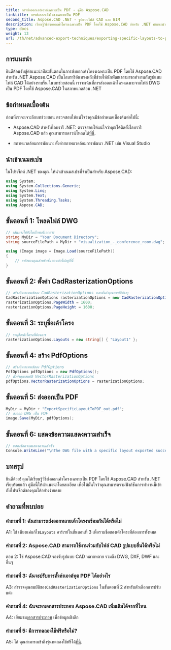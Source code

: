 ```yaml
---
title: การส่งออกเลย์เอาต์เฉพาะเป็น PDF - คู่มือ Aspose.CAD
linktitle: การส่งออกเค้าโครงเฉพาะเป็น PDF
second_title: Aspose.CAD .NET - รูปแบบไฟล์ CAD และ BIM
description: เรียนรู้วิธีส่งออกเค้าโครงเฉพาะเป็น PDF โดยใช้ Aspose.CAD สำหรับ .NET คำแนะนำทีละขั้นตอนเพื่อการผสานรวมที่ราบรื่น
type: docs
weight: 13
url: /th/net/advanced-export-techniques/exporting-specific-layouts-to-pdf/
---
```

## การแนะนำ

ยินดีต้อนรับสู่คำแนะนำทีละขั้นตอนในการส่งออกเค้าโครงเฉพาะเป็น PDF โดยใช้ Aspose.CAD สำหรับ .NET Aspose.CAD เป็นไลบรารีอันทรงพลังที่ช่วยให้นักพัฒนาสามารถทำงานกับรูปแบบไฟล์ CAD ได้อย่างราบรื่น ในบทช่วยสอนนี้ เราจะเน้นที่การส่งออกเค้าโครงเฉพาะจากไฟล์ DWG เป็น PDF โดยใช้ Aspose.CAD ในสภาพแวดล้อม .NET

## ข้อกำหนดเบื้องต้น

ก่อนที่เราจะเจาะลึกบทช่วยสอน ตรวจสอบให้แน่ใจว่าคุณมีข้อกำหนดเบื้องต้นต่อไปนี้:

-  Aspose.CAD สำหรับไลบรารี .NET: ตรวจสอบให้แน่ใจว่าคุณได้ติดตั้งไลบรารี Aspose.CAD แล้ว คุณสามารถดาวน์โหลดได้[ที่นี่](https://releases.aspose.com/cad/net/).

- สภาพแวดล้อมการพัฒนา: ตั้งค่าสภาพแวดล้อมการพัฒนา .NET เช่น Visual Studio

## นำเข้าเนมสเปซ

ในโปรเจ็กต์ .NET ของคุณ ให้นำเข้าเนมสเปซที่จำเป็นสำหรับ Aspose.CAD:

```csharp
using System;
using System.Collections.Generic;
using System.Linq;
using System.Text;
using System.Threading.Tasks;
using Aspose.CAD;
```

## ขั้นตอนที่ 1: โหลดไฟล์ DWG

```csharp
// เส้นทางไปยังไดเร็กทอรีเอกสาร
string MyDir = "Your Document Directory";
string sourceFilePath = MyDir + "visualization_-_conference_room.dwg";

using (Image image = Image.Load(sourceFilePath))
{
    // รหัสของคุณสำหรับขั้นตอนต่อไปอยู่ที่นี่
}
```

## ขั้นตอนที่ 2: ตั้งค่า CadRasterizationOptions

```csharp
// สร้างอินสแตนซ์ของ CadRasterizationOptions และตั้งค่าคุณสมบัติต่างๆ
CadRasterizationOptions rasterizationOptions = new CadRasterizationOptions();
rasterizationOptions.PageWidth = 1600;
rasterizationOptions.PageHeight = 1600;
```

## ขั้นตอนที่ 3: ระบุชื่อเค้าโครง

```csharp
// ระบุชื่อเค้าโครงที่ต้องการ
rasterizationOptions.Layouts = new string[] { "Layout1" };
```

## ขั้นตอนที่ 4: สร้าง PdfOptions

```csharp
// สร้างอินสแตนซ์ของ PdfOptions
PdfOptions pdfOptions = new PdfOptions();
// ตั้งค่าคุณสมบัติ VectorRasterizationOptions
pdfOptions.VectorRasterizationOptions = rasterizationOptions;
```

## ขั้นตอนที่ 5: ส่งออกเป็น PDF

```csharp
MyDir = MyDir + "ExportSpecificLayoutToPDF_out.pdf";
// ส่งออก DWG เป็น PDF
image.Save(MyDir, pdfOptions);
```

## ขั้นตอนที่ 6: แสดงข้อความแสดงความสำเร็จ

```csharp
// แสดงข้อความแสดงความสำเร็จ
Console.WriteLine("\nThe DWG file with a specific layout exported successfully to PDF.\nFile saved at " + MyDir);
```

## บทสรุป

ยินดีด้วย! คุณได้เรียนรู้วิธีส่งออกเค้าโครงเฉพาะเป็น PDF โดยใช้ Aspose.CAD สำหรับ .NET เรียบร้อยแล้ว คู่มือนี้ให้คำแนะนำโดยละเอียด เพื่อให้มั่นใจว่าคุณสามารถรวมฟังก์ชันการทำงานนี้เข้ากับโปรเจ็กต์ของคุณได้อย่างง่ายดาย

## คำถามที่พบบ่อย

### คำถามที่ 1: ฉันสามารถส่งออกหลายเค้าโครงพร้อมกันได้หรือไม่

 A1: ใช่ เพียงแค่แก้ไข`Layouts` อาร์เรย์ในขั้นตอนที่ 3 เพื่อรวมชื่อของเค้าโครงที่ต้องการทั้งหมด

### คำถามที่ 2: Aspose.CAD สามารถใช้งานร่วมกับไฟล์ CAD รูปแบบอื่นได้หรือไม่

ตอบ 2: ใช่ Aspose.CAD รองรับรูปแบบ CAD หลากหลาย รวมถึง DWG, DXF, DWF และอื่นๆ

### คำถามที่ 3: ฉันจะปรับการตั้งค่าเอาต์พุต PDF ได้อย่างไร

 A3: สำรวจคุณสมบัติของ`CadRasterizationOptions` ในขั้นตอนที่ 2 สำหรับตัวเลือกการปรับแต่ง

### คำถามที่ 4: ฉันจะหาเอกสารประกอบ Aspose.CAD เพิ่มเติมได้จากที่ไหน

 A4: เยี่ยมชม[เอกสารประกอบ](https://reference.aspose.com/cad/net/) เพื่อข้อมูลเชิงลึก

### คำถามที่ 5: มีการทดลองใช้ฟรีหรือไม่?

 A5: ได้ คุณสามารถเข้าถึงรุ่นทดลองใช้ฟรีได้[ที่นี่](https://releases.aspose.com/).
